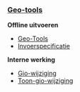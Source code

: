 ### [Geo-tools](Home)

**Offline uitvoeren**
- [Geo-Tools](Geo-tools-uitvoeren)
- [Invoerspecificatie](Invoerspecificatie)

**Interne werking**
- [Gio-wijziging](Code-gio-wijziging)
- [Toon-gio-wijziging](Code-toon-gio-wijziging)
